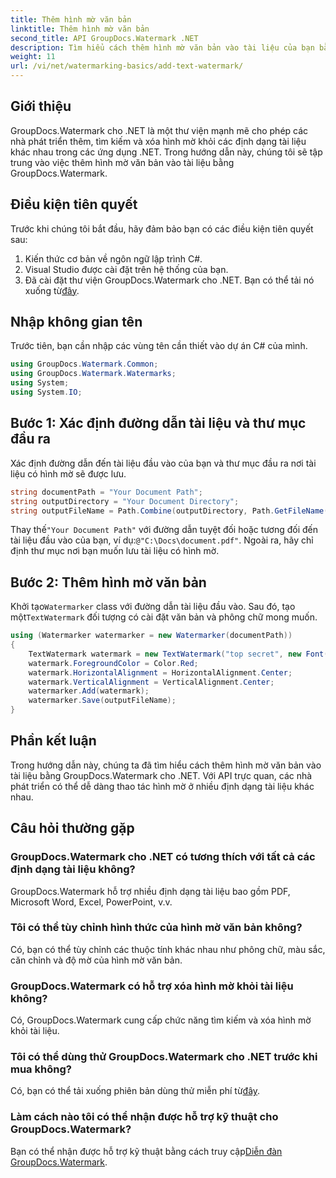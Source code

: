 ```yaml
---
title: Thêm hình mờ văn bản
linktitle: Thêm hình mờ văn bản
second_title: API GroupDocs.Watermark .NET
description: Tìm hiểu cách thêm hình mờ văn bản vào tài liệu của bạn bằng Groupdocs cho .NET với hướng dẫn từng bước này.
weight: 11
url: /vi/net/watermarking-basics/add-text-watermark/
---
```

## Giới thiệu
GroupDocs.Watermark cho .NET là một thư viện mạnh mẽ cho phép các nhà phát triển thêm, tìm kiếm và xóa hình mờ khỏi các định dạng tài liệu khác nhau trong các ứng dụng .NET. Trong hướng dẫn này, chúng tôi sẽ tập trung vào việc thêm hình mờ văn bản vào tài liệu bằng GroupDocs.Watermark.
## Điều kiện tiên quyết
Trước khi chúng tôi bắt đầu, hãy đảm bảo bạn có các điều kiện tiên quyết sau:
1. Kiến thức cơ bản về ngôn ngữ lập trình C#.
2. Visual Studio được cài đặt trên hệ thống của bạn.
3.  Đã cài đặt thư viện GroupDocs.Watermark cho .NET. Bạn có thể tải nó xuống từ[đây](https://releases.groupdocs.com/Watermark/net/).

## Nhập không gian tên
Trước tiên, bạn cần nhập các vùng tên cần thiết vào dự án C# của mình.
```csharp
using GroupDocs.Watermark.Common;
using GroupDocs.Watermark.Watermarks;
using System;
using System.IO;
```
## Bước 1: Xác định đường dẫn tài liệu và thư mục đầu ra
Xác định đường dẫn đến tài liệu đầu vào của bạn và thư mục đầu ra nơi tài liệu có hình mờ sẽ được lưu.
```csharp
string documentPath = "Your Document Path";
string outputDirectory = "Your Document Directory";
string outputFileName = Path.Combine(outputDirectory, Path.GetFileName(documentPath));
```
 Thay thế`"Your Document Path"` với đường dẫn tuyệt đối hoặc tương đối đến tài liệu đầu vào của bạn, ví dụ:`@"C:\Docs\document.pdf"`. Ngoài ra, hãy chỉ định thư mục nơi bạn muốn lưu tài liệu có hình mờ.
## Bước 2: Thêm hình mờ văn bản
 Khởi tạo`Watermarker` class với đường dẫn tài liệu đầu vào. Sau đó, tạo một`TextWatermark` đối tượng có cài đặt văn bản và phông chữ mong muốn.
```csharp
using (Watermarker watermarker = new Watermarker(documentPath))
{
    TextWatermark watermark = new TextWatermark("top secret", new Font("Arial", 36));
    watermark.ForegroundColor = Color.Red;
    watermark.HorizontalAlignment = HorizontalAlignment.Center;
    watermark.VerticalAlignment = VerticalAlignment.Center;
    watermarker.Add(watermark);
    watermarker.Save(outputFileName);
}
```

## Phần kết luận
Trong hướng dẫn này, chúng ta đã tìm hiểu cách thêm hình mờ văn bản vào tài liệu bằng GroupDocs.Watermark cho .NET. Với API trực quan, các nhà phát triển có thể dễ dàng thao tác hình mờ ở nhiều định dạng tài liệu khác nhau.
## Câu hỏi thường gặp
### GroupDocs.Watermark cho .NET có tương thích với tất cả các định dạng tài liệu không?
GroupDocs.Watermark hỗ trợ nhiều định dạng tài liệu bao gồm PDF, Microsoft Word, Excel, PowerPoint, v.v.
### Tôi có thể tùy chỉnh hình thức của hình mờ văn bản không?
Có, bạn có thể tùy chỉnh các thuộc tính khác nhau như phông chữ, màu sắc, căn chỉnh và độ mờ của hình mờ văn bản.
### GroupDocs.Watermark có hỗ trợ xóa hình mờ khỏi tài liệu không?
Có, GroupDocs.Watermark cung cấp chức năng tìm kiếm và xóa hình mờ khỏi tài liệu.
### Tôi có thể dùng thử GroupDocs.Watermark cho .NET trước khi mua không?
 Có, bạn có thể tải xuống phiên bản dùng thử miễn phí từ[đây](https://releases.groupdocs.com/).
### Làm cách nào tôi có thể nhận được hỗ trợ kỹ thuật cho GroupDocs.Watermark?
 Bạn có thể nhận được hỗ trợ kỹ thuật bằng cách truy cập[Diễn đàn GroupDocs.Watermark](https://forum.groupdocs.com/c/watermark/19).